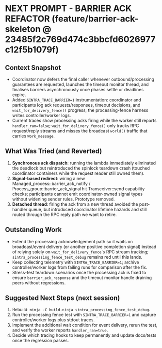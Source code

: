 NEXT PROMPT - BARRIER ACK REFACTOR (feature/barrier-ack-skeleton @ 23485f2c769d474c3bbcfd6026977c12f5b1079f)
================================================================================

Context Snapshot
----------------
* Coordinator now defers the final caller whenever outbound/processing guarantees are requested, launches the timeout monitor thread, and finalises barriers asynchronously once phases settle or deadlines expire.
* Added `SINTRA_TRACE_BARRIER=1` instrumentation: coordinator and participants log ack requests/responses, timeout decisions, and `wait_for_delivery_fence()` progress; the processing-fence harness writes controller/worker logs.
* Current traces show processing acks firing while the worker still reports `handler_ran=false`; `wait_for_delivery_fence()` only tracks RPC request/reply streams and misses the broadcast `world()` traffic that carries `Work_message`.

What Was Tried (and Reverted)
----------------------------
1. **Synchronous ack dispatch**: running the lambda immediately eliminated the deadlock but reintroduced the spinlock teardown crash (touched coordinator containers while the request reader still owned them).
2. **Signal-based redirect**: wiring a new Managed_process::barrier_ack_notify / Process_group::barrier_ack_signal hit Transceiver::send capability checks; participants cannot emit coordinator-owned signal types without widening sender rules. Prototype removed.
3. **Detached thread**: firing the ack from a new thread avoided the post-handler queue, but introduced coordinator lifetime hazards and still routed through the RPC reply path we want to retire.

Outstanding Work
----------------
* Extend the processing acknowledgement path so it waits on broadcast/event delivery (or another positive completion signal) instead of relying solely on `wait_for_delivery_fence`'s RPC stream tracking; `sintra_processing_fence_test_debug` remains red until this lands.
* Keep collecting telemetry with `SINTRA_TRACE_BARRIER=1`; archive controller/worker logs from failing runs for comparison after the fix.
* Stress-test teardown scenarios once the processing ack is fixed to ensure `barrier_ack_response` and the timeout monitor handle draining peers without regressions.

Suggested Next Steps (next session)
-----------------------------------
1. Rebuild: `ninja -C build-ninja sintra_processing_fence_test_debug`.
2. Run the processing fence test with `SINTRA_TRACE_BARRIER=1` and capture controller/worker logs plus stdout traces.
3. Implement the additional wait condition for event delivery, rerun the test, and verify the worker reports `handler_ran=true`.
4. Decide which tracing hooks to keep permanently and update docs/tests once the regression passes.
